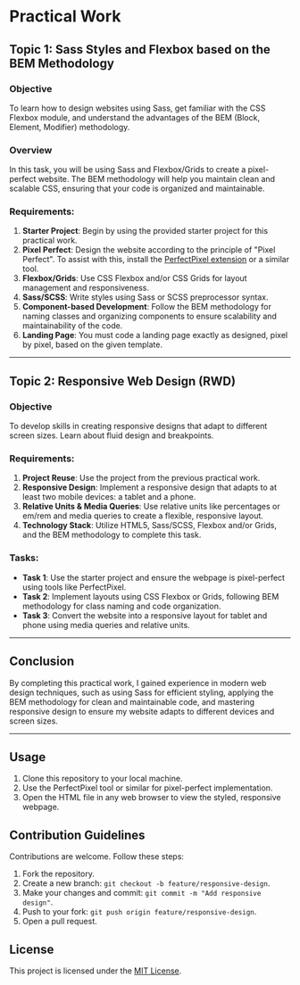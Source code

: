 # Practical Work 

## Topic 1: Sass Styles and Flexbox based on the BEM Methodology

### Objective
To learn how to design websites using Sass, get familiar with the CSS Flexbox module, and understand the advantages of the BEM (Block, Element, Modifier) methodology.

### Overview
In this task, you will be using Sass and Flexbox/Grids to create a pixel-perfect website. The BEM methodology will help you maintain clean and scalable CSS, ensuring that your code is organized and maintainable.

### Requirements:
1. **Starter Project**: Begin by using the provided starter project for this practical work.
2. **Pixel Perfect**: Design the website according to the principle of "Pixel Perfect". To assist with this, install the [PerfectPixel extension](https://chrome.google.com/webstore/detail/perfectpixel-by-welldonec/dkaagdgjmgdmbnecmcefdhjekcoceebi/related) or a similar tool.
3. **Flexbox/Grids**: Use CSS Flexbox and/or CSS Grids for layout management and responsiveness.
4. **Sass/SCSS**: Write styles using Sass or SCSS preprocessor syntax.
5. **Component-based Development**: Follow the BEM methodology for naming classes and organizing components to ensure scalability and maintainability of the code.
6. **Landing Page**: You must code a landing page exactly as designed, pixel by pixel, based on the given template.

---

## Topic 2: Responsive Web Design (RWD)

### Objective
To develop skills in creating responsive designs that adapt to different screen sizes. Learn about fluid design and breakpoints.

### Requirements:
1. **Project Reuse**: Use the project from the previous practical work.
2. **Responsive Design**: Implement a responsive design that adapts to at least two mobile devices: a tablet and a phone.
3. **Relative Units & Media Queries**: Use relative units like percentages or em/rem and media queries to create a flexible, responsive layout.
4. **Technology Stack**: Utilize HTML5, Sass/SCSS, Flexbox and/or Grids, and the BEM methodology to complete this task.

### Tasks:
- **Task 1**: Use the starter project and ensure the webpage is pixel-perfect using tools like PerfectPixel.
- **Task 2**: Implement layouts using CSS Flexbox or Grids, following BEM methodology for class naming and code organization.
- **Task 3**: Convert the website into a responsive layout for tablet and phone using media queries and relative units.

---

## Conclusion
By completing this practical work, I gained experience in modern web design techniques, such as using Sass for efficient styling, applying the BEM methodology for clean and maintainable code, and mastering responsive design to ensure my website adapts to different devices and screen sizes.

---

## Usage
1. Clone this repository to your local machine.
2. Use the PerfectPixel tool or similar for pixel-perfect implementation.
3. Open the HTML file in any web browser to view the styled, responsive webpage.

## Contribution Guidelines
Contributions are welcome. Follow these steps:
1. Fork the repository.
2. Create a new branch: `git checkout -b feature/responsive-design`.
3. Make your changes and commit: `git commit -m "Add responsive design"`.
4. Push to your fork: `git push origin feature/responsive-design`.
5. Open a pull request.

## License
This project is licensed under the [MIT License](LICENSE).
